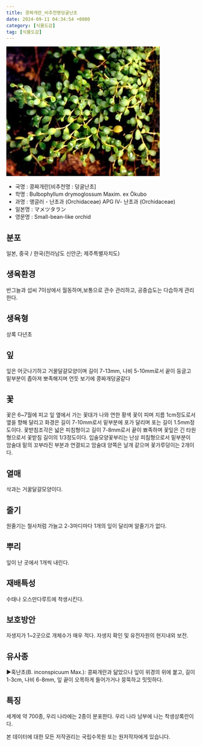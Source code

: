 ```yaml
---
title: 콩짜개란_비추천명덩굴난초
date: 2024-09-11 04:34:54 +0800
category: [식물도감]
tag: [식물도감]
---
```




![콩짜개란[비추천명 : 덩굴난초]](/assets/img/fileUpload/plants/basic/Orchidaceae/Bulbophyllum/6209/3_th2.JPG)
- 국명 : 콩짜개란[비추천명 : 덩굴난초]
- 학명 : Bulbophyllum drymoglossum Maxim. ex Ökubo
- 과명 : 앵글러 - 난초과 (Orchidaceae) APG Ⅳ- 난초과 (Orchidaceae)
- 일본명 : マメツタラン
- 영문명 : Small-bean-like orchid


## 분포
일본, 중국 / 한국(전라남도 신안군; 제주특별자치도) 
## 생육환경
반그늘과 섭씨 7이상에서 월동하며,보통으로 관수 관리하고, 공중습도는 다습하게 관리한다.
## 생육형
상록 다년초
## 잎
잎은 어긋나기하고 거꿀달걀모양이며 길이 7-13mm, 나비 5-10mm로서 끝이 둥글고 밑부분이 좁아져 뽀족해지며 언듯 보기에 콩짜개덩굴같다
## 꽃
꽃은 6~7월에 피고 잎 옆에서 가는 꽃대가 나와 연한 황색 꽃이 피며 지름 1cm정도로서 옆을 향해 달리고 화경은 길이 7-10mm로서 밑부분에 포가 달리며 포는 길이 1.5mm정도이다. 꽃받침조각은 넓은 피침형이고 길이 7-8mm로서 끝이 뾰족하며 꽃잎은 긴 타원형으로서 꽃받침 길이의 1/3정도이다. 입술모양꽃부리는 난상 피침형으로서 밑부분이 암술대 밑의 꼬부라진 부분과 연결되고 암술대 양쪽은 날개 같으며 꽃가루덩이는 2개이다.
## 열매
삭과는 거꿀달걀모양이다.
## 줄기
원줄기는 철사처럼 가늘고 2-3마디마다 1개의 잎이 달리며 알줄기가 없다.
## 뿌리
잎이 난 곳에서 1개씩 내린다.
## 재배특성
수태나 오스만다루트에 착생시킨다.
## 보호방안
자생지가 1~2곳으로 개체수가 매우 적다. 자생지 확인 및 유전자원의 현지내외 보전.
## 유사종
▶혹난초(B. inconspicuum Max.): 콩짜개란과 닮았으나 잎이 위경의 위에 붙고, 길이 1-3cm, 나비 6-8mm, 잎 끝이 오목하게 들어가거나 뭉뚝하고 밋밋하다.
## 특징
세계에 약 700종, 우리 나라에는 2종이 분포한다. 우리 나라 남부에 나는 착생상록란이다.






본 데이터에 대한 모든 저작권리는 국립수목원 또는 원저작자에게 있습니다.
